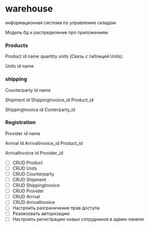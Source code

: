 # warehouse
информационная система по управлению складом

Модель бд и распределение про приложениям:

### Products
Product
    id
    name
    quantity
    units (Связь с таблицей Units)

Units
    id
    name

### shipping
Сounterparty
    id
    name

Shipment
    id
    ShippingInvoice_id
    Product_id

ShippingInvoice
    id
    Conterparty_id

### Registration
Provider
    id
    name

Arrival
    id
    ArrivalInvoice_id
    Product_id

ArrivalInvoice
    id
    Provider_id

- [ ] CRUD Product
- [ ] CRUD Units
- [ ] CRUD Сounterparty
- [ ] CRUD Shipment
- [ ] CRUD ShippingInvoice
- [ ] CRUD Provider
- [ ] CRUD Arrival
- [ ] CRUD ArrivalInvoice
- [ ] Настроить разграничение прав доступа
- [ ] Реализовать авторизацию
- [ ] Настроить регистрацию новых сотрудников в админ панели